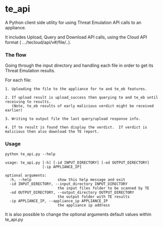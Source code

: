 # te_api
A Python client side utility for using Threat Emulation API calls to an appliance.

It includes Upload, Query and Download API calls, using the Cloud API format ( …/tecloud/api/v#/file/..).

### The flow
Going through the input directory and handling each file in order to get its Threat Emulation results.

For each file:

    1. Uploading the file to the appliance for te and te_eb features.
    
    2. If upload result is upload_success then querying te and te_eb until receiving te results.
       (Note, te_eb results of early malicious verdict might be received earlier)
    
    3. Writing to output file the last query/upload response info.
    
    4. If te result is found then display the verdict.  If verdict is malicious then also download the TE report.
    
    



### Usage
~~~~
python te_api.py --help

usage: te_api.py [-h] [-id INPUT_DIRECTORY] [-od OUTPUT_DIRECTORY]
                 [-ip APPLIANCE_IP]

optional arguments:
  -h, --help            show this help message and exit
  -id INPUT_DIRECTORY, --input_directory INPUT_DIRECTORY
                        the input files folder to be scanned by TE
  -od OUTPUT_DIRECTORY, --output_directory OUTPUT_DIRECTORY
                        the output folder with TE results
  -ip APPLIANCE_IP, --appliance_ip APPLIANCE_IP
                        the appliance ip address

~~~~
It is also possible to change the optional arguments default values within te_api.py
